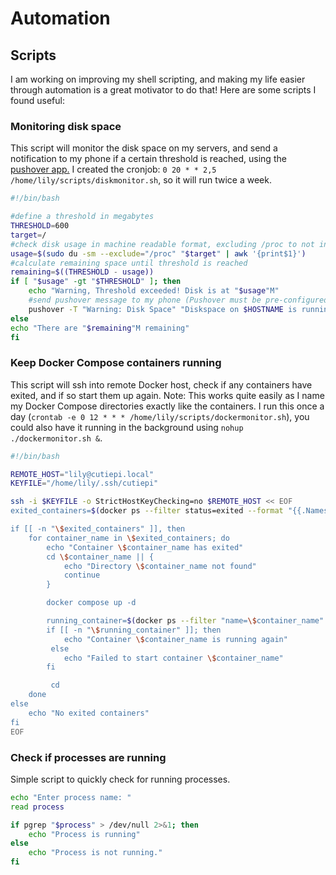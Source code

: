 # Automation

## Scripts
I am working on improving my shell scripting, and making my life easier through automation is a great motivator to do that!
Here are some scripts I found useful:

### Monitoring disk space
This script will monitor the disk space on my servers, and send a notification to my phone if a certain threshold is reached, using the <a href="https://github.com/akusei/pushover-bash" target="_blank">pushover app.</a> I created the cronjob: `0 20 * * 2,5 /home/lily/scripts/diskmonitor.sh`, so it will run twice a week.
```bash
#!/bin/bash 

#define a threshold in megabytes                              
THRESHOLD=600                                                                                                                                                                              #define a directory to be monitored (in this case root)                                                   
target=/                                                                                                                                                                                   
#check disk usage in machine readable format, excluding /proc to not include running processes, storing only the size in the variable
usage=$(sudo du -sm --exclude="/proc" "$target" | awk '{print$1}')
#calculate remaining space until threshold is reached 
remaining=$((THRESHOLD - usage))
if [ "$usage" -gt "$THRESHOLD" ]; then
    echo "Warning, Threshold exceeded! Disk is at "$usage"M"
    #send pushover message to my phone (Pushover must be pre-configured)
    pushover -T "Warning: Disk Space" "Diskspace on $HOSTNAME is running out! Disk is at "$usage"M"
else
echo "There are "$remaining"M remaining"  
fi
```

### Keep Docker Compose containers running
This script will ssh into remote Docker host, check if any containers have exited, and if so start them up again.
Note: This works quite easily as I name my Docker Compose directories exactly like the containers.
I run this once a day (`crontab -e 0 12 * * * /home/lily/scripts/dockermonitor.sh`), you could also have it running in the background using `nohup ./dockermonitor.sh &`.
```bash
#!/bin/bash

REMOTE_HOST="lily@cutiepi.local"
KEYFILE="/home/lily/.ssh/cutiepi"

ssh -i $KEYFILE -o StrictHostKeyChecking=no $REMOTE_HOST << EOF 
exited_containers=$(docker ps --filter status=exited --format "{{.Names}}") 

if [[ -n "\$exited_containers" ]], then
    for container_name in \$exited_containers; do
        echo "Container \$container_name has exited"
        cd \$container_name || { 
            echo "Directory \$container_name not found"
            continue
        }

        docker compose up -d

        running_container=$(docker ps --filter "name=\$container_name" --filter "status=running" --format "{{.Names}}")
        if [[ -n "\$running_container" ]]; then
            echo "Container \$container_name is running again"
         else
            echo "Failed to start container \$container_name"
        fi

         cd
    done
else
    echo "No exited containers"
fi
EOF
```

### Check if processes are running
Simple script to quickly check for running processes.
```bash
echo "Enter process name: "   
read process

if pgrep "$process" > /dev/null 2>&1; then
    echo "Process is running"
else
    echo "Process is not running."
fi
```